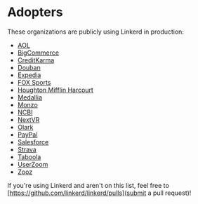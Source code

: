 # Adopters

These organizations are publicly using Linkerd in production:

- [AOL](https://www.aol.com/)
- [BigCommerce](https://www.bigcommerce.com/)
- [CreditKarma](https://www.creditkarma.com/)
- [Douban](https://www.douban.com)
- [Expedia](https://www.expedia.com/)
- [FOX Sports](https://www.foxsports.com/)
- [Houghton Mifflin Harcourt](https://www.hmhco.com)
- [Medallia](https://www.medallia.com)
- [Monzo](https://monzo.com)
- [NCBI](https://www.ncbi.nlm.nih.gov)
- [NextVR](https://nextvr.com)
- [Olark](https://www.olark.com)
- [PayPal](https://www.paypal.com/)
- [Salesforce](https://www.salesforce.com/)
- [Strava](https://wwwstrava.com/)
- [Taboola](https://www.taboola.com/)
- [UserZoom](https://www.userzoom.com/)
- [Zooz](https://www.zooz.com/)

If you're using Linkerd and aren't on this list, feel free to [https://github.com/linkerd/linkerd/pulls](submit a pull request)!
